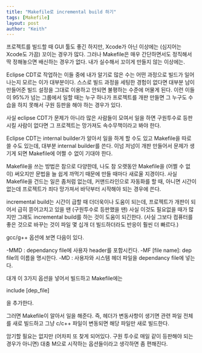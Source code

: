 ```yaml
---
title: "Makefile로 incremental build 하기"
tags: [Makefile]
layout: post
author: "Keith"
---
```


프로젝트를 빌드할 때 GUI 툴도 좋긴 하지만, Xcode가 아닌 이상에는 (심지어는 Xcode도 가끔) 꼬이는 경우가 많다. 그러나 Makefile은 매우 간단하면서도 정직해서 딱 정해놓으면 배신하는 경우가 없다. 내가 실수해서 꼬이게 만들지 않는 이상에는.

Eclipse CDT로 작업하는 이들 중에 내가 알기로 많은 수는 어떤 과정으로 빌드가 일어나는지 모르는 이가 대부분이다. 스스로 빌드 과정을 세팅한 경험이 없다면 대부분 남이 만들어준 빌드 설정을 그대로 이용하고 안되면 불평하는 수준에 머물게 된다. 이런 이들이 95%가 넘는 그룹에서 일할 때는 누구 하나가 프로젝트를 개판 만들면 그 누구도 수습을 하지 못해서 구원 등판을 해야 하는 경우가 있다.

사실 eclipse CDT가 문제가 아니라 많은 사람들이 모여서 일을 하면 구원투수로 등판 시킬 사람이 없다면 그 프로젝트는 망가져도 속수무책이라고 봐야 한다. 

Eclipse CDT는 internal builder가 알아서 일을 하게 할 수도 있고 Makefile을 따로 쓸 수도 있는데, 대부분 internal builder를 쓴다. 이넘 저넘이 개판 만들어서 문제가 생기게 되면 Makefile에 어쩔 수 없이 기대야 한다. 

Makefile을 쓰는 방법은 참으로 다양한데, 나도 참 오랫동안 Makefile을 (어쩔 수 없이) 써오지만 문법을 늘 쉽게 까먹기 때문에 만들 때마다 새로울 지경이다. 사실 Makefile을 건드는 일은 좀처럼 없는데, 커맨드라인으로 자동화를 할 때, 아니면 시간이 없는데 프로젝트가 죄다 망가져서 바닥부터 시작해야 되는 경우에 쓴다. 

incremental build는 시간이 급할 때 더더욱이나 도움이 되는데, 프로젝트가 개판이 되어서 급히 뜯어고치고 있을 땐 (구원투수로 등판했을 땐) 사실 이것도 필요없을 때가 많지만 그래도 incremental build를 하는 것이 도움이 되긴한다. (사실 그보다 컴퓨터를 좋은 것으로 바꾸는 것이 파일 몇 십개 더 빌드하더라도 반응이 훨씬 더 빠르다.)

gcc/g++ 옵션에 보면 다음이 있다.

-MMD : dependancy file에 사용자 header를 포함시킨다. 
-MF [file name]: dep file의 이름을 명시한다.
-MD : 사용자와 시스템 헤더 파일을 dependancy file에 넣는다.

대개 이 3가지 옵션을 넣어서 빌드하고 Makefile에는 

include [dep_file]

을 추가한다. 

그러면 Makefile이 알아서 일을 해준다. 즉, 헤더가 변동사항이 생기면 관련 파일 전체를 새로 빌드하고 그냥 c/c++ 파일이 변동되면 해당 파일만 새로 빌드한다.

암기할 필요는 없지만 (어차피 또 찾게 되어있다. 구원 투수로 매일 같이 등판해야 되는 경우가 아니면) 대충 M으로 시작하는 옵션들이라고 생각하면 좀 편해진다.

